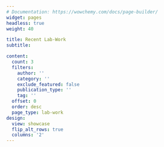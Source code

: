 ```yaml
---
# Documentation: https://wowchemy.com/docs/page-builder/
widget: pages
headless: true
weight: 40

title: Recent Lab-Work
subtitle:

content:
  count: 3
  filters:
    author: ''
    category: ''
    exclude_featured: false
    publication_type: ''
    tag: ''
  offset: 0
  order: desc
  page_type: lab-work
design:
  view: showcase
  flip_alt_rows: true
  columns: '2'
---
```

